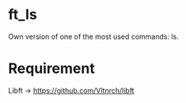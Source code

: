 # ft_ls
Own version of one of the most used commands: ls. 

# Requirement
Libft -> https://github.com/Vltnrch/libft

